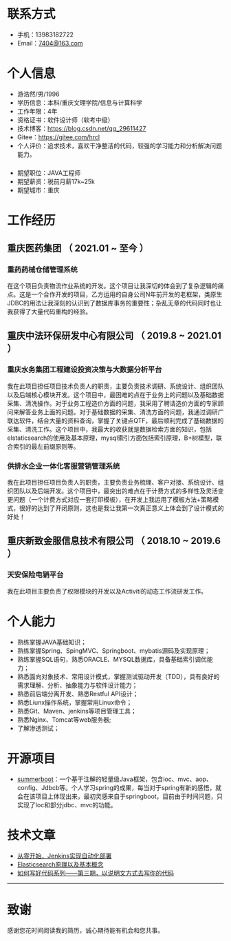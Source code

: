 
# 联系方式

- 手机：13983182722
- Email：7404@163.com

# 个人信息

 - 游浩然/男/1996 
 - 学历信息：本科/重庆文理学院/信息与计算科学 
 - 工作年限：4年
 - 资格证书：软件设计师（软考中级）
 - 技术博客：https://blog.csdn.net/qq_29611427
 - Gitee：https://gitee.com/hrcl
 - 个人评价：追求技术，喜欢干净整洁的代码，较强的学习能力和分析解决问题能力。
 ##### 
 - 期望职位：JAVA工程师
 - 期望薪资：税前月薪17k~25k
 - 期望城市：重庆


# 工作经历
## 重庆医药集团 （ 2021.01 ~ 至今 ）

### 重药药械仓储管理系统
在这个项目负责物流作业系统的开发。这个项目让我深切的体会到了复杂逻辑的痛点。这是一个合作开发的项目，乙方运用的自身公司N年前开发的老框架，类原生JDBC的用法让我深刻的认识到了数据库事务的重要性；杂乱无章的代码同时也让我获得了大量代码重构的经验。


## 重庆中法环保研发中心有限公司 （ 2019.8 ~ 2021.01 ）

### 重庆水务集团工程建设投资决策与大数据分析平台 
我在此项目担任项目技术负责人的职责，主要负责技术调研、系统设计、组织团队以及后端核心模块开发。这个项目中，最困难的点在于业务上的问题以及基础数据采集、清洗操作。对于业务工程造价方面的问题，我采用了聘请造价方面的专家顾问来解答业务上面的问题。对于基础数据的采集、清洗方面的问题，我通过调研广联达软件，结合大量的资料查询，掌握了关键点QTF，最后顺利完成了基础数据的采集、清洗工作。这个项目中，我最大的收获就是数据检索方面的知识，包括elstaticsearch的使用及基本原理，mysql索引方面包括索引原理，B+树模型，联合索引的最左前缀原则等。


### 供排水企业一体化客服营销管理系统 
我在此项目担任项目负责人的职责，主要负责业务梳理、客户对接、系统设计、组织团队以及后端开发。这个项目中，最突出的难点在于计费方式的多样性及灵活变更问题（一个计费方式对应一套打印模板），在开发上我运用了模板方法+策略模式，很好的达到了开闭原则，这也是我让我第一次真正意义上体会到了设计模式的好处！

## 
## 重庆新致金服信息技术有限公司 （ 2018.10 ~ 2019.6 ）
### 天安保险电销平台 
我在此项目主要负责了权限模块的开发以及Activiti的动态工作流研发工作。


# 个人能力
- 熟练掌握JAVA基础知识；
- 熟练掌握Spring、SpingMVC、Springboot、mybatis源码及实现原理；
- 熟练掌握SQL语句，熟悉ORACLE、MYSQL数据库，具备基础索引调优能力；
- 熟悉面向对象技术、常用设计模式，掌握测试驱动开发（TDD），具有良好的需求理解、分析、抽象能力与软件设计能力；
- 熟悉前后端分离开发、熟悉Restful API设计；
- 熟悉Liunx操作系统，掌握常用Linux命令；
- 熟悉Git、Maven、jenkins等项目管理工具；
- 熟悉Nginx、Tomcat等web服务器;
- 了解渗透测试；

# 开源项目


  - [summerboot](https://gitee.com/hrcl/summerboot)：一个基于注解的轻量级Java框架，包含ioc、mvc、aop、config、Jdbcb等。个人学习spring的成果，每当对于spring有新的感悟，就会在该项目上体现出来，最初灵感来自于springboot，目前由于时间问题，只实现了Ioc和部分jdbc、mvc的功能。


# 技术文章

- [从零开始，Jenkins实现自动化部署](https://blog.csdn.net/qq_29611427/article/details/105808700)
- [Elasticsearch原理以及基本概念](https://blog.csdn.net/qq_29611427/article/details/105121712) 
- [如何写好代码系列——第三期，以说明文方式去写你的代码](https://blog.csdn.net/qq_29611427/article/details/120572863?spm=1001.2014.3001.5501) 

   
---      
# 致谢
感谢您花时间阅读我的简历，诚心期待能有机会和您共事。
      
